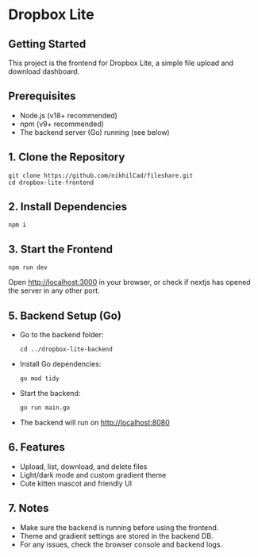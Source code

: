 # Dropbox Lite

## Getting Started

This project is the frontend for Dropbox Lite, a simple file upload and download dashboard.


## Prerequisites

- Node.js (v18+ recommended)
- npm (v9+ recommended)
- The backend server (Go) running (see below)

## 1. Clone the Repository

```
git clone https://github.com/nikhilCad/fileshare.git
cd dropbox-lite-frontend
```

## 2. Install Dependencies

```
npm i
```

## 3. Start the Frontend

```
npm run dev
```

Open [http://localhost:3000](http://localhost:3000) in your browser, or check if nextjs has opened the server in any other port.


## 5. Backend Setup (Go)

- Go to the backend folder:
  ```
  cd ../dropbox-lite-backend
  ```
- Install Go dependencies:
  ```
  go mod tidy
  ```
- Start the backend:
  ```
  go run main.go
  ```
- The backend will run on [http://localhost:8080](http://localhost:8080)


## 6. Features

- Upload, list, download, and delete files
- Light/dark mode and custom gradient theme
- Cute kitten mascot and friendly UI


## 7. Notes

- Make sure the backend is running before using the frontend.
- Theme and gradient settings are stored in the backend DB.
- For any issues, check the browser console and backend logs.
